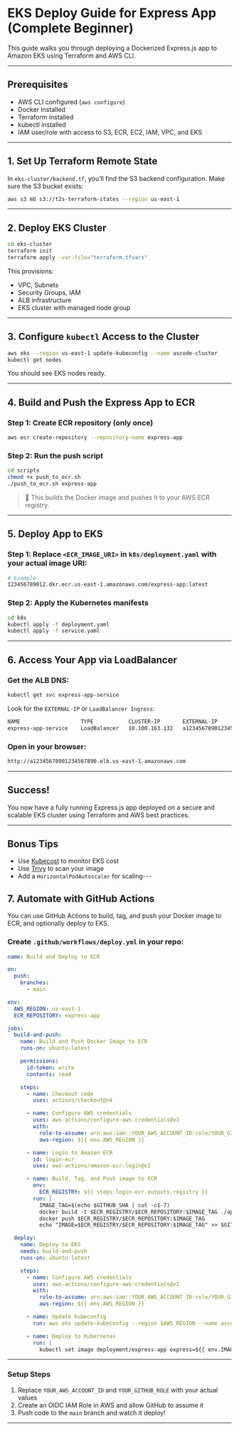 # EKS Deploy Guide for Express App (Complete Beginner)

This guide walks you through deploying a Dockerized Express.js app to Amazon EKS using Terraform and AWS CLI.

---

## Prerequisites

- AWS CLI configured (`aws configure`)
- Docker installed
- Terraform installed
- kubectl installed
- IAM user/role with access to S3, ECR, EC2, IAM, VPC, and EKS

---

## 1. Set Up Terraform Remote State

In `eks-cluster/backend.tf`, you’ll find the S3 backend configuration. Make sure the S3 bucket exists:

```bash
aws s3 mb s3://t2s-terraform-states --region us-east-1
```

---

## 2. Deploy EKS Cluster

```bash
cd eks-cluster
terraform init
terraform apply -var-file="terraform.tfvars"
```

This provisions:
- VPC, Subnets
- Security Groups, IAM
- ALB infrastructure
- EKS cluster with managed node group

---

## 3. Configure `kubectl` Access to the Cluster

```bash
aws eks --region us-east-1 update-kubeconfig --name ascode-cluster
kubectl get nodes
```

You should see EKS nodes ready.

---

## 4. Build and Push the Express App to ECR

### Step 1: Create ECR repository (only once)
```bash
aws ecr create-repository --repository-name express-app
```

### Step 2: Run the push script
```bash
cd scripts
chmod +x push_to_ecr.sh
./push_to_ecr.sh express-app
```

> 📝 This builds the Docker image and pushes it to your AWS ECR registry.

---

## 5. Deploy App to EKS

### Step 1: Replace `<ECR_IMAGE_URI>` in `k8s/deployment.yaml` with your actual image URI:
```bash
# Example
123456789012.dkr.ecr.us-east-1.amazonaws.com/express-app:latest
```

### Step 2: Apply the Kubernetes manifests
```bash
cd k8s
kubectl apply -f deployment.yaml
kubectl apply -f service.yaml
```

---

## 6. Access Your App via LoadBalancer

### Get the ALB DNS:

```bash
kubectl get svc express-app-service
```

Look for the `EXTERNAL-IP` or `LoadBalancer Ingress`:

```bash
NAME                   TYPE           CLUSTER-IP       EXTERNAL-IP                                                              PORT(S)
express-app-service    LoadBalancer   10.100.163.132   a12345678901234567890.elb.us-east-1.amazonaws.com   80:31823/TCP
```

### Open in your browser:

```bash
http://a12345678901234567890.elb.us-east-1.amazonaws.com
```

---

## Success!

You now have a fully running Express.js app deployed on a secure and scalable EKS cluster using Terraform and AWS best practices.


---

## Bonus Tips

- Use [Kubecost](https://www.kubecost.com/) to monitor EKS cost
- Use [Trivy](https://aquasecurity.github.io/trivy/) to scan your image
- Add a `HorizontalPodAutoscaler` for scaling---

## 7. Automate with GitHub Actions

You can use GitHub Actions to build, tag, and push your Docker image to ECR, and optionally deploy to EKS.

### Create `.github/workflows/deploy.yml` in your repo:

```yaml
name: Build and Deploy to ECR

on:
  push:
    branches:
      - main

env:
  AWS_REGION: us-east-1
  ECR_REPOSITORY: express-app

jobs:
  build-and-push:
    name: Build and Push Docker Image to ECR
    runs-on: ubuntu-latest

    permissions:
      id-token: write
      contents: read

    steps:
      - name: Checkout code
        uses: actions/checkout@v4

      - name: Configure AWS credentials
        uses: aws-actions/configure-aws-credentials@v2
        with:
          role-to-assume: arn:aws:iam::YOUR_AWS_ACCOUNT_ID:role/YOUR_GITHUB_ROLE
          aws-region: ${{ env.AWS_REGION }}

      - name: Login to Amazon ECR
        id: login-ecr
        uses: aws-actions/amazon-ecr-login@v2

      - name: Build, Tag, and Push image to ECR
        env:
          ECR_REGISTRY: ${{ steps.login-ecr.outputs.registry }}
        run: |
          IMAGE_TAG=$(echo $GITHUB_SHA | cut -c1-7)
          docker build -t $ECR_REGISTRY/$ECR_REPOSITORY:$IMAGE_TAG ./app
          docker push $ECR_REGISTRY/$ECR_REPOSITORY:$IMAGE_TAG
          echo "IMAGE=$ECR_REGISTRY/$ECR_REPOSITORY:$IMAGE_TAG" >> $GITHUB_ENV

  deploy:
    name: Deploy to EKS
    needs: build-and-push
    runs-on: ubuntu-latest

    steps:
      - name: Configure AWS credentials
        uses: aws-actions/configure-aws-credentials@v2
        with:
          role-to-assume: arn:aws:iam::YOUR_AWS_ACCOUNT_ID:role/YOUR_GITHUB_ROLE
          aws-region: ${{ env.AWS_REGION }}

      - name: Update kubeconfig
        run: aws eks update-kubeconfig --region $AWS_REGION --name ascode-cluster

      - name: Deploy to Kubernetes
        run: |
          kubectl set image deployment/express-app express=${{ env.IMAGE }}
```

---

### Setup Steps

1. Replace `YOUR_AWS_ACCOUNT_ID` and `YOUR_GITHUB_ROLE` with your actual values
2. Create an OIDC IAM Role in AWS and allow GitHub to assume it
3. Push code to the `main` branch and watch it deploy!

---
